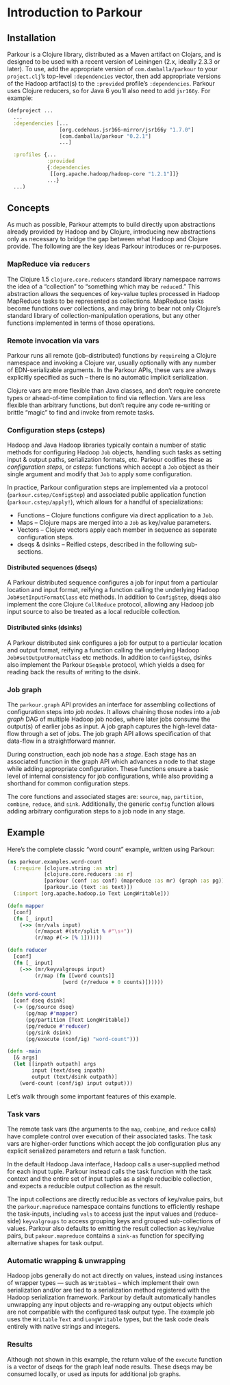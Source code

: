 # Introduction to Parkour

## Installation

Parkour is a Clojure library, distributed as a Maven artifact on Clojars, and is
designed to be used with a recent version of Leiningen (2.x, ideally 2.3.3 or
later).  To use, add the appropriate version of `com.damballa/parkour` to your
`project.clj`’s top-level `:dependencies` vector, then add appropriate versions
of the Hadoop artifact(s) to the `:provided` profile’s `:dependencies`.  Parkour
uses Clojure reducers, so for Java 6 you’ll also need to add `jsr166y`.  For
example:

```clj
(defproject ...
  ...
  :dependencies [...
                 [org.codehaus.jsr166-mirror/jsr166y "1.7.0"]
                 [com.damballa/parkour "0.2.1"]
                 ...]

  :profiles {...
             :provided
             {:dependencies
              [[org.apache.hadoop/hadoop-core "1.2.1"]]}
             ...}
  ...)
```

## Concepts

As much as possible, Parkour attempts to build directly upon abstractions
already provided by Hadoop and by Clojure, introducing new abstractions only as
necessary to bridge the gap between what Hadoop and Clojure provide.  The
following are the key ideas Parkour introduces or re-purposes.

### MapReduce via `reducers`

The Clojure 1.5 `clojure.core.reducers` standard library namespace narrows the
idea of a “collection” to “something which may be `reduce`d.”  This abstraction
allows the sequences of key-value tuples processed in Hadoop MapReduce tasks to
be represented as collections.  MapReduce tasks become functions over
collections, and may bring to bear not only Clojure’s standard library of
collection-manipulation operations, but any other functions implemented in terms
of those operations.

### Remote invocation via vars

Parkour runs all remote (job-distributed) functions by `require`ing a Clojure
namespace and invoking a Clojure var, usually optionally with any number of
EDN-serializable arguments.  In the Parkour APIs, these vars are always
explicitly specified as such – there is no automatic implicit serialization.

Clojure vars are more flexible than Java classes, and don’t require concrete
types or ahead-of-time compilation to find via reflection.  Vars are less
flexible than arbitrary functions, but don’t require any code re-writing or
brittle “magic” to find and invoke from remote tasks.

### Configuration steps (csteps)

Hadoop and Java Hadoop libraries typically contain a number of static methods
for configuring Hadoop `Job` objects, handling such tasks as setting input &
output paths, serialization formats, etc.  Parkour codifies these as
_configuration steps_, or _csteps_: functions which accept a `Job` object as
their single argument and modify that `Job` to apply some configuration.

In practice, Parkour configuration steps are implemented via a protocol
(`parkour.cstep/ConfigStep`) and associated public application function
(`parkour.cstep/apply!`), which allows for a handful of specializations:

- Functions – Clojure functions configure via direct application to a `Job`.
- Maps – Clojure maps are merged into a `Job` as key/value parameters.
- Vectors – Clojure vectors apply each member in sequence as separate
  configuration steps.
- dseqs & dsinks – Reified csteps, described in the following sub-sections.

#### Distributed sequences (dseqs)

A Parkour distributed sequence configures a job for input from a particular
location and input format, reifying a function calling the underlying Hadoop
`Job#setInputFormatClass` etc methods.  In addition to `ConfigStep`, dseqs also
implement the core Clojure `CollReduce` protocol, allowing any Hadoop job input
source to also be treated as a local reducible collection.

#### Distributed sinks (dsinks)

A Parkour distributed sink configures a job for output to a particular location
and output format, reifying a function calling the underlying Hadoop
`Job#setOutputFormatClass` etc methods.  In addition to `ConfigStep`, dsinks
also implement the Parkour `DSeqable` protocol, which yields a dseq for reading
back the results of writing to the dsink.

### Job graph

The `parkour.graph` API provides an interface for assembling collections of
configuration steps into _job nodes_.  It allows chaining those nodes into a
_job graph_ DAG of multiple Hadoop job nodes, where later jobs consume the
output(s) of earlier jobs as input.  A job graph captures the high-level
data-flow through a set of jobs.  The job graph API allows specification of that
data-flow in a straightforward manner.

During construction, each job node has a _stage_.  Each stage has an associated
function in the graph API which advances a node to that stage while adding
appropriate configuration.  These functions ensure a basic level of internal
consistency for job configurations, while also providing a shorthand for common
configuration steps.

The core functions and associated stages are: `source`, `map`, `partition`,
`combine`, `reduce`, and `sink`.  Additionally, the generic `config` function
allows adding arbitrary configuration steps to a job node in any stage.

## Example

Here’s the complete classic “word count” example, written using Parkour:

```clj
(ns parkour.examples.word-count
  (:require [clojure.string :as str]
            [clojure.core.reducers :as r]
            [parkour (conf :as conf) (mapreduce :as mr) (graph :as pg)]
            [parkour.io (text :as text)])
  (:import [org.apache.hadoop.io Text LongWritable]))

(defn mapper
  [conf]
  (fn [_ input]
    (->> (mr/vals input)
         (r/mapcat #(str/split % #"\s+"))
         (r/map #(-> [% 1])))))

(defn reducer
  [conf]
  (fn [_ input]
    (->> (mr/keyvalgroups input)
         (r/map (fn [[word counts]]
                  [word (r/reduce + 0 counts)])))))

(defn word-count
  [conf dseq dsink]
  (-> (pg/source dseq)
      (pg/map #'mapper)
      (pg/partition [Text LongWritable])
      (pg/reduce #'reducer)
      (pg/sink dsink)
      (pg/execute (conf/ig) "word-count")))

(defn -main
  [& args]
  (let [[inpath outpath] args
        input (text/dseq inpath)
        output (text/dsink outpath)]
    (word-count (conf/ig) input output)))
```

Let’s walk through some important features of this example.

### Task vars

The remote task vars (the arguments to the `map`, `combine`, and `reduce` calls)
have complete control over execution of their associated tasks.  The task vars
are higher-order functions which accept the job configuration plus any explicit
serialized parameters and return a task function.

In the default Hadoop Java interface, Hadoop calls a user-supplied method for
each input tuple.  Parkour instead calls the task function with the task context
and the entire set of input tuples as a single reducible collection, and expects
a reducible output collection as the result.

The input collections are directly reducible as vectors of key/value pairs, but
the `parkour.mapreduce` namespace contains functions to efficiently reshape the
task-inputs, including `vals` to access just the input values and (reduce-side)
`keyvalgroups` to access grouping keys and grouped sub-collections of values.
Parkour also defaults to emitting the result collection as key/value pairs, but
`pakour.mapreduce` contains a `sink-as` function for specifying alternative
shapes for task output.

### Automatic wrapping & unwrapping

Hadoop jobs generally do not act directly on values, instead using instances of
wrapper types — such as `Writable`s – which implement their own serialization
and/or are tied to a serialization method registered with the Hadoop
serialization framework.  Parkour by default automatically handles unwrapping
any input objects and re-wrapping any output objects which are not compatible
with the configured task output type.  The example job uses the `Writable`
`Text` and `LongWritable` types, but the task code deals entirely with native
strings and integers.

### Results

Although not shown in this example, the return value of the `execute` function
is a vector of dseqs for the graph leaf node results.  These dseqs may be
consumed locally, or used as inputs for additional job graphs.
